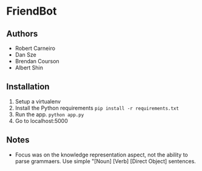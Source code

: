 # FriendBot
## Authors
* Robert Carneiro
* Dan Sze
* Brendan Courson
* Albert Shin

## Installation
1. Setup a virtualenv
2. Install the Python requirements `pip install -r requirements.txt`
3. Run the app. `python app.py`
4. Go to localhost:5000

## Notes
- Focus was on the knowledge representation aspect, not the ability to parse grammaers. Use simple "[Noun] [Verb] [Direct Object] sentences.
